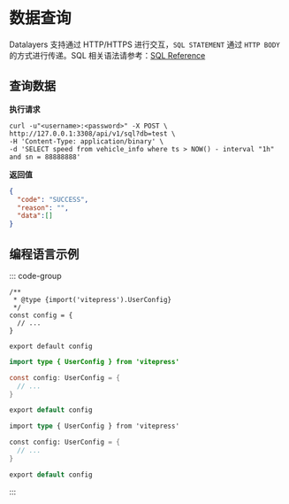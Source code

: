 # 数据查询
Datalayers 支持通过 HTTP/HTTPS 进行交互，`SQL STATEMENT` 通过 `HTTP BODY` 的方式进行传递。SQL 相关语法请参考：[SQL Reference](../sql-reference/data-type.md)

## 查询数据

**执行请求**
```shell
curl -u"<username>:<password>" -X POST \
http://127.0.0.1:3308/api/v1/sql?db=test \
-H 'Content-Type: application/binary' \
-d 'SELECT speed from vehicle_info where ts > NOW() - interval "1h" and sn = 88888888'
```
**返回值**
```json
{
  "code": "SUCCESS",
  "reason": "",
  "data":[]
}
```

## 编程语言示例

::: code-group

```golang [Golang]
/**
 * @type {import('vitepress').UserConfig}
 */
const config = {
  // ...
}

export default config
```

```java [JAVA]
import type { UserConfig } from 'vitepress'

const config: UserConfig = {
  // ...
}

export default config
```

```rust [Rust]
import type { UserConfig } from 'vitepress'

const config: UserConfig = {
  // ...
}

export default config
```

:::